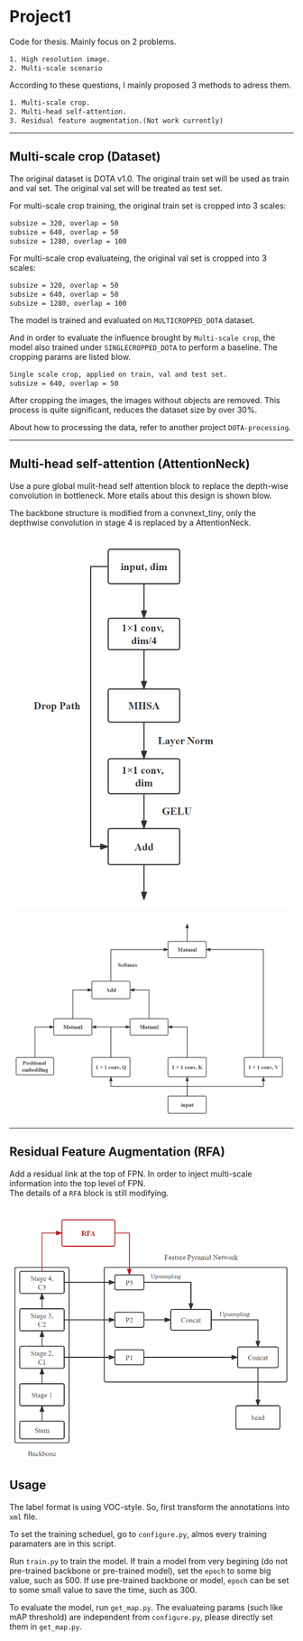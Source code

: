 # Project1
Code for thesis. Mainly focus on 2 problems.  
```
1. High resolution image.
2. Multi-scale scenario
```

According to these questions, I mainly proposed 3 methods to adress them.
```
1. Multi-scale crop.  
2. Multi-head self-attention.  
3. Residual feature augmentation.(Not work currently)
```

---

## Multi-scale crop (Dataset)
The original dataset is DOTA v1.0. The original train set will be used as train and val set. The original val set will be treated as test set.

For multi-scale crop training, the original train set is cropped into 3 scales:  
```
subsize = 320, overlap = 50
subsize = 640, overlap = 50
subsize = 1280, overlap = 100
```

For multi-scale crop evaluateing, the original val set is cropped into 3 scales:
```
subsize = 320, overlap = 50
subsize = 640, overlap = 50
subsize = 1280, overlap = 100
```

The model is trained and evaluated on `MULTICROPPED_DOTA` dataset.

And in order to evaluate the influence brought by `Multi-scale crop`, the model also trained under `SINGLECROPPED_DOTA` to perform a baseline. The cropping params are listed blow.  
```
Single scale crop, applied on train, val and test set.
subsize = 640, overlap = 50
```
After cropping the images, the images without objects are removed. This process is quite significant, reduces the dataset size by over 30%.  

About how to processing the data, refer to another project `DOTA-processing`.

---

## Multi-head self-attention (AttentionNeck)  
Use a pure global mulit-head self attention block to replace the depth-wise convolution in bottleneck. More etails about this design is shown blow.

The backbone structure is modified from a convnext_tiny, only the depthwise convolution in stage 4 is replaced by a AttentionNeck.

![AttentionNeck](img/AttentionNeck.png "AttentionNeck")

![MHSA](img/MHSA.png "MHSA")

---

## Residual Feature Augmentation (RFA)
Add a residual link at the top of FPN. In order to inject multi-scale information into the top level of FPN.  
The details of a `RFA` block is still modifying.  

![RFA](img/RFA.png "RFA")
---

## Usage
The label format is using VOC-style. So, first transform the annotations into `xml` file.

To set the training scheduel, go to `configure.py`, almos every training paramaters are in this script.

Run `train.py` to train the model. If train a model from very begining (do not pre-trained backbone or pre-trained model), set the `epoch` to some big value, such as 500. If use pre-trained backbone or model, `epoch` can be set to some small value to save the time, such as 300.

To evaluate the model, run `get_map.py`. The evaluateing params (such like mAP threshold) are independent from `configure.py`, please directly set them in `get_map.py`.
